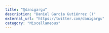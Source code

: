```yaml
---
title: "@danigargu"
description: "Daniel García Gutiérrez ()"
external_url: "https://twitter.com/danigargu"
category: "Miscellaneous"
---
```

